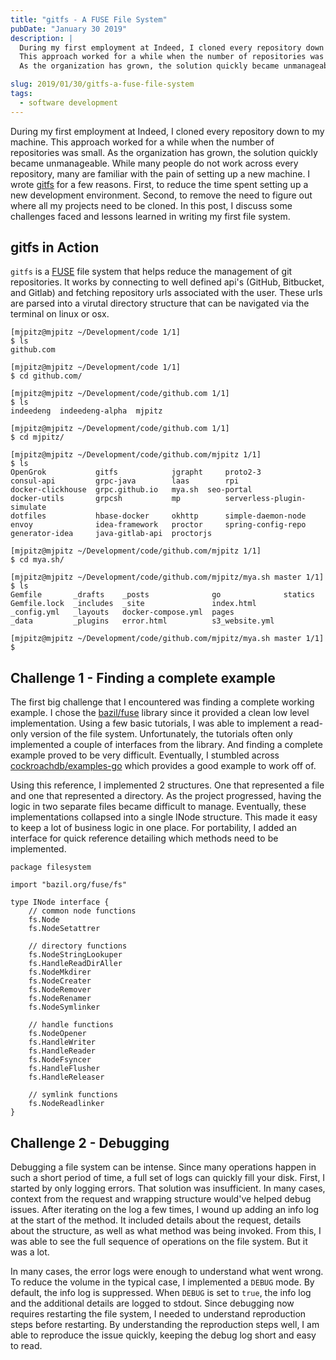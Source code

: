 ```yaml
---
title: "gitfs - A FUSE File System"
pubDate: "January 30 2019"
description: |
  During my first employment at Indeed, I cloned every repository down to my machine.
  This approach worked for a while when the number of repositories was small.
  As the organization has grown, the solution quickly became unmanageable.

slug: 2019/01/30/gitfs-a-fuse-file-system
tags:
  - software development
---
```


During my first employment at Indeed, I cloned every repository down to my machine. This approach worked for a while
when the number of repositories was small. As the organization has grown, the solution quickly became unmanageable.
While many people do not work across every repository, many are familiar with the pain of setting up a new machine. I
wrote [gitfs](https://github.com/mjpitz/gitfs) for a few reasons. First, to reduce the time spent setting up a new
development environment. Second, to remove the need to figure out where all my projects need to be cloned. In this post,
I discuss some challenges faced and lessons learned in writing my first file system.

<!--more-->

## gitfs in Action

`gitfs` is a [FUSE](https://github.com/libfuse/libfuse) file system that helps reduce the management of git
repositories. It works by connecting to well defined api's (GitHub, Bitbucket, and Gitlab) and fetching repository urls
associated with the user. These urls are parsed into a virutal directory structure that can be navigated via the
terminal on linux or osx.

```
[mjpitz@mjpitz ~/Development/code 1/1]
$ ls
github.com

[mjpitz@mjpitz ~/Development/code 1/1]
$ cd github.com/

[mjpitz@mjpitz ~/Development/code/github.com 1/1]
$ ls
indeedeng  indeedeng-alpha  mjpitz

[mjpitz@mjpitz ~/Development/code/github.com 1/1]
$ cd mjpitz/

[mjpitz@mjpitz ~/Development/code/github.com/mjpitz 1/1]
$ ls
OpenGrok           gitfs            jgrapht     proto2-3
consul-api         grpc-java        laas        rpi
docker-clickhouse  grpc.github.io   mya.sh  seo-portal
docker-utils       grpcsh           mp          serverless-plugin-simulate
dotfiles           hbase-docker     okhttp      simple-daemon-node
envoy              idea-framework   proctor     spring-config-repo
generator-idea     java-gitlab-api  proctorjs

[mjpitz@mjpitz ~/Development/code/github.com/mjpitz 1/1]
$ cd mya.sh/

[mjpitz@mjpitz ~/Development/code/github.com/mjpitz/mya.sh master 1/1]
$ ls
Gemfile       _drafts    _posts              go              statics
Gemfile.lock  _includes  _site               index.html
_config.yml   _layouts   docker-compose.yml  pages
_data         _plugins   error.html          s3_website.yml

[mjpitz@mjpitz ~/Development/code/github.com/mjpitz/mya.sh master 1/1]
$
```

## Challenge 1 - Finding a complete example

The first big challenge that I encountered was finding a complete working example. I chose the
[bazil/fuse](https://github.com/bazil/fuse) library since it provided a clean low level implementation. Using a few
basic tutorials, I was able to implement a read-only version of the file system. Unfortunately, the tutorials often only
implemented a couple of interfaces from the library. And finding a complete example proved to be very difficult.
Eventually, I stumbled across
[cockroachdb/examples-go](https://github.com/cockroachdb/examples-go/blob/master/filesystem/node.go) which provides a
good example to work off of.

Using this reference, I implemented 2 structures. One that represented a file and one that represented a directory. As
the project progressed, having the logic in two separate files became difficult to manage. Eventually, these
implementations collapsed into a single INode structure. This made it easy to keep a lot of business logic in one place.
For portability, I added an interface for quick reference detailing which methods need to be implemented.

```golang
package filesystem

import "bazil.org/fuse/fs"

type INode interface {
	// common node functions
	fs.Node
	fs.NodeSetattrer

	// directory functions
	fs.NodeStringLookuper
	fs.HandleReadDirAller
	fs.NodeMkdirer
	fs.NodeCreater
	fs.NodeRemover
	fs.NodeRenamer
	fs.NodeSymlinker

	// handle functions
	fs.NodeOpener
	fs.HandleWriter
	fs.HandleReader
	fs.NodeFsyncer
	fs.HandleFlusher
	fs.HandleReleaser

	// symlink functions
	fs.NodeReadlinker
}
```

## Challenge 2 - Debugging

Debugging a file system can be intense. Since many operations happen in such a short period of time, a full set of logs
can quickly fill your disk. First, I started by only logging errors. That solution was insufficient. In many cases,
context from the request and wrapping structure would've helped debug issues. After iterating on the log a few times, I
wound up adding an info log at the start of the method. It included details about the request, details about the
structure, as well as what method was being invoked. From this, I was able to see the full sequence of operations on the
file system. But it was a lot.

In many cases, the error logs were enough to understand what went wrong. To reduce the volume in the typical case, I
implemented a `DEBUG` mode. By default, the info log is suppressed. When `DEBUG` is set to `true`, the info log and the
additional details are logged to stdout. Since debugging now requires restarting the file system, I needed to understand
reproduction steps before restarting. By understanding the reproduction steps well, I am able to reproduce the issue
quickly, keeping the debug log short and easy to read.
